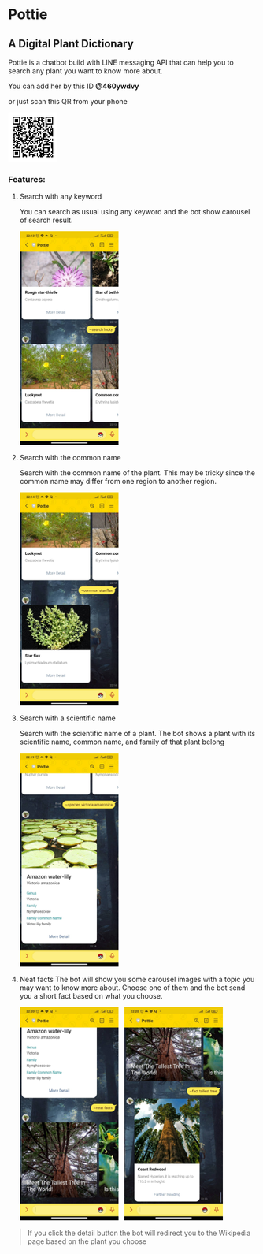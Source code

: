# Pottie
## A Digital Plant Dictionary

Pottie is a chatbot build with LINE messaging API that can help you to search any plant you want to know more about.

You can add her by this ID **@460ywdvy**

or just scan this QR from your phone

<img src="./Assets/QR.png" width="100" alt="Pottie QR Code">

### Features:
1. Search with any keyword

   You can search as usual using any keyword and the bot show carousel of search result.
   
   <img src="./Assets/search.jpg" width="200" alt="Search">

2. Search with the common name
   
   Search with the common name of the plant. This may be tricky since the common name may differ from one region to another region.
   
   <img src="./Assets/search-common.jpg" width="200" alt="Search Common Name">
   
3. Search with a scientific name

   Search with the scientific name of a plant. The bot shows a plant with its scientific name, common name, and family of that plant belong
   
   <img src="./Assets/species.jpg" width="200" alt="Search Scientific Name">

4. Neat facts
   The bot will show you some carousel images with a topic you may want to know more about. Choose one of them and the bot send you a short fact based on what you choose. 
   
   <img src="./Assets/neat-facts.jpg" width="200" alt="Neat Facts">&nbsp;&nbsp;
   <img src="./Assets/fact.jpg" width="200" alt="Fact">

> If you click the detail button the bot will redirect you to the Wikipedia page based on the plant you choose
